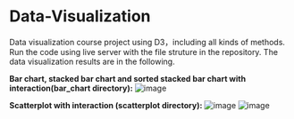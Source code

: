 # Data-Visualization
Data visualization course project using D3，including all kinds of methods. Run the code using live server with the file struture in the repository. The data visualization results are in the following.

**Bar chart, stacked bar chart and sorted stacked bar chart with interaction(bar_chart directory):**
![image](https://github.com/lbj-sketch/Data-Visualization/assets/104444219/7ea11e41-5465-4445-acf7-993da703a905)


**Scatterplot with interaction (scatterplot directory):**
![image](https://github.com/lbj-sketch/Data-Visualization/assets/104444219/90835185-d5dc-45d2-8fe2-7152fee4029f)
![image](https://github.com/lbj-sketch/Data-Visualization/assets/104444219/99f0da58-db55-4b8a-aed8-bfdd7b6c995c)










